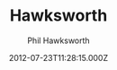 ---
title: Hawksworth
github: https://github.com/philhawksworth/hawksworx.com
demo: https://www.hawksworx.com/
author: Phil Hawksworth
ssg:
  - Eleventy
cms:
  - Markdown
date: 2012-07-23T11:28:15.000Z
description: My hawksworx.com blog site, powered by Eleventy and Netlify
draft: false
publish_date: '2012-07-23T11:28:15Z'
update_date: '2023-01-09T15:31:38Z'
github_star: 108
github_fork: 42
---